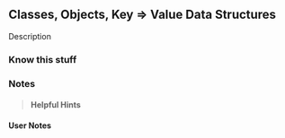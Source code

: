 ## Classes, Objects, Key => Value Data Structures
Description

### Know this stuff

### Notes
>#### Helpful Hints

#### User Notes
